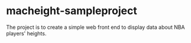 # macheight-sampleproject
The project is to create a simple web front end to display data about NBA players' heights.
